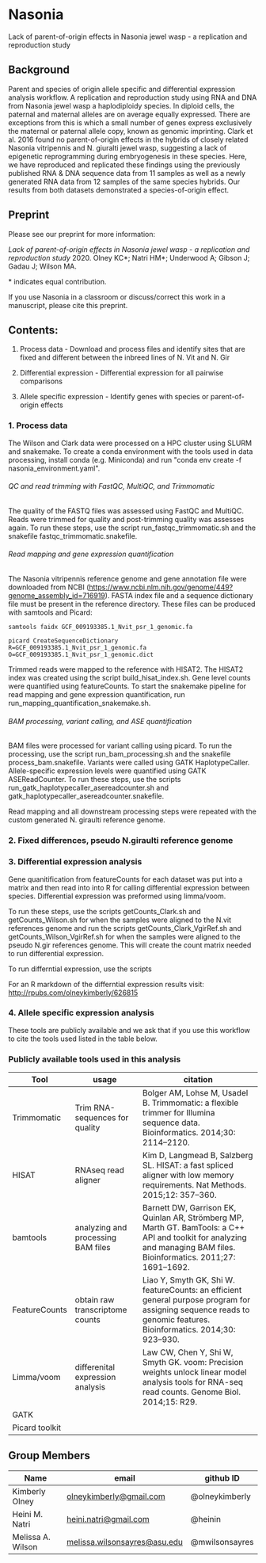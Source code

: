 # Nasonia
Lack of parent-of-origin effects in Nasonia jewel wasp - a replication and reproduction study

## Background
Parent and species of origin allele specific and differential expression analysis workflow. A replication and reproduction study using RNA and DNA from Nasonia jewel wasp a haplodiploidy species. In diploid cells, the paternal and maternal alleles are on average equally expressed. There are exceptions from this is which a small number of genes express exclusively the maternal or paternal allele copy, known as genomic imprinting. Clark et al. 2016 found no parent-of-origin effects in the hybrids of closely related Nasonia vitripennis and N. giuralti jewel wasp, suggesting a lack of epigenetic reprogramming during embryogenesis in these species. Here, we have reproduced and replicated these findings using the previously published RNA & DNA sequence data from 11 samples as well as a newly generated RNA data from 12 samples of the same species hybrids. Our results from both datasets demonstrated a species-of-origin effect.

## Preprint
Please see our preprint for more information:

*Lack of parent-of-origin effects in Nasonia jewel wasp - a replication and reproduction study* 2020. Olney KC*; Natri HM*; Underwood A; Gibson J; Gadau J; Wilson MA.  

\* indicates equal contribution.

If you use Nasonia in a classroom or discuss/correct this work in a manuscript, please cite this preprint.

## Contents:
1. Process data - Download and process files and identify sites that are fixed and different between the inbreed lines of N. Vit and N. Gir 

2. Differential expression - Differential expression for all pairwise comparisons 

3. Allele specific expression - Identify genes with species or parent-of-origin effects



### 1. Process data

The Wilson and Clark data were processed on a HPC cluster using SLURM and snakemake. To create a conda environment with the tools used in data processing, install conda (e.g. Miniconda) and run "conda env create -f nasonia_environment.yaml".

###### QC and read trimming with FastQC, MultiQC, and Trimmomatic

The quality of the FASTQ files was assessed using FastQC and MultiQC. Reads were trimmed for quality and post-trimming quality was assesses again. To run these steps, use the script run_fastqc_trimmomatic.sh and the snakefile fastqc_trimmomatic.snakefile.

###### Read mapping and gene expression quantification

The Nasonia vitripennis reference genome and gene annotation file were downloaded from NCBI (https://www.ncbi.nlm.nih.gov/genome/449?genome_assembly_id=716919). FASTA index file and a sequence dictionary file must be present in the reference directory. These files can be produced with samtools and Picard:

```
samtools faidx GCF_009193385.1_Nvit_psr_1_genomic.fa
```

```
picard CreateSequenceDictionary R=GCF_009193385.1_Nvit_psr_1_genomic.fa O=GCF_009193385.1_Nvit_psr_1_genomic.dict
```

Trimmed reads were mapped to the reference with HISAT2. The HISAT2 index was created using the script build_hisat_index.sh. Gene level counts were quantified using featureCounts. To start the snakemake pipeline for read mapping and gene expression quantification, run run_mapping_quantification_snakemake.sh.

###### BAM processing, variant calling, and ASE quantification

BAM files were processed for variant calling using picard. To run the processing, use the script run_bam_processing.sh and the snakefile process_bam.snakefile. Variants were called using GATK HaplotypeCaller. Allele-specific expression levels were quantified using GATK ASEReadCounter. To run these steps, use the scripts run_gatk_haplotypecaller_asereadcounter.sh and gatk_haplotypecaller_asereadcounter.snakefile.

Read mapping and all downstream processing steps were repeated with the custom generated N. giraulti reference genome.


### 2. Fixed differences, pseudo N.giraulti reference genome


### 3. Differential expression analysis

Gene quanitification from  featureCounts for each dataset was put into a matrix and then read into into R for calling differential expression between species. Differential expression was preformed using limma/voom. 

To run these steps, use the scripts getCounts_Clark.sh and getCounts_Wilson.sh for when the samples were aligned to the N.vit references genome and run the scripts getCounts_Clark_VgirRef.sh and getCounts_Wilson_VgirRef.sh for when the samples were aligned to the pseudo N.gir references genome. This will create the count matrix needed to run differential expression. 

To run differntial expression, use the scripts 

For an R markdown of the differntial expression results visit: 
http://rpubs.com/olneykimberly/626815 



### 4. Allele specific expression analysis




These tools are publicly available and we ask that if you use this workflow to cite the tools used listed in the table below.

### Publicly available tools used in this analysis
Tool | usage | citation
--- | --- |  ---
Trimmomatic | Trim RNA-sequences for quality | Bolger AM, Lohse M, Usadel B. Trimmomatic: a flexible trimmer for Illumina sequence data. Bioinformatics. 2014;30: 2114–2120.
HISAT | RNAseq read aligner | Kim D, Langmead B, Salzberg SL. HISAT: a fast spliced aligner with low memory requirements. Nat Methods. 2015;12: 357–360.
bamtools | analyzing and processing BAM files | Barnett DW, Garrison EK, Quinlan AR, Strömberg MP, Marth GT. BamTools: a C++ API and toolkit for analyzing and managing BAM files. Bioinformatics. 2011;27: 1691–1692.
FeatureCounts | obtain raw transcriptome counts| Liao Y, Smyth GK, Shi W. featureCounts: an efficient general purpose program for assigning sequence reads to genomic features. Bioinformatics. 2014;30: 923–930.
Limma/voom | differenital expression analysis | Law CW, Chen Y, Shi W, Smyth GK. voom: Precision weights unlock linear model analysis tools for RNA-seq read counts. Genome Biol. 2014;15: R29.
GATK | | 
Picard toolkit | | 


## Group Members
Name | email | github ID
--- | --- |  ---
Kimberly Olney | olneykimberly@gmail.com | @olneykimberly
Heini M. Natri | heini.natri@gmail.com |@heinin
Melissa A. Wilson | melissa.wilsonsayres@asu.edu | @mwilsonsayres
